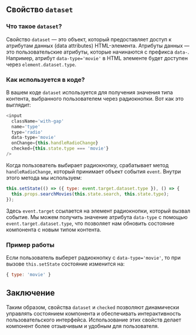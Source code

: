 ## Свойство `dataset`

### Что такое `dataset`?

Свойство `dataset` — это объект, который предоставляет доступ к атрибутам данных (data attributes) HTML-элемента. Атрибуты данных — это пользовательские атрибуты, которые начинаются с префикса `data-`. Например, атрибут `data-type='movie'` в HTML элементе будет доступен через `element.dataset.type`.

### Как используется в коде?

В вашем коде `dataset` используется для получения значения типа контента, выбранного пользователем через радиокнопки. Вот как это выглядит:

```javascript
<input
  className='with-gap'
  name='type'
  type='radio'
  data-type='movie'
  onChange={this.handleRadioChange}
  checked={this.state.type === 'movie'}
/>
```

Когда пользователь выбирает радиокнопку, срабатывает метод `handleRadioChange`, который принимает объект события `event`. Внутри этого метода мы используем:

```javascript
this.setState(() => ({ type: event.target.dataset.type }), () => {
  this.props.searchMovies(this.state.search, this.state.type);
});
```

Здесь `event.target` ссылается на элемент радиокнопки, который вызвал событие. Мы можем получить значение атрибута `data-type` с помощью `event.target.dataset.type`, что позволяет нам обновить состояние компонента с новым типом контента.

### Пример работы

Если пользователь выберет радиокнопку с `data-type='movie'`, то при вызове `this.setState` состояние изменится на:

```javascript
{ type: 'movie' }
```

## Заключение

Таким образом, свойства `dataset` и `checked` позволяют динамически управлять состоянием компонента и обеспечивать интерактивность пользовательского интерфейса. Использование этих свойств делает компонент более отзывчивым и удобным для пользователя.